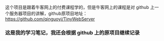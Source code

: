 这个项目是跟着牛客网上的付费课程学的，但是牛客网上的课程是对 github 上一个服务器项目的讲解，github原项目地址：https://github.com/qinguoyi/TinyWebServer

### 这是我的学习笔记，我还会根据 github 上的原项目继续记录



